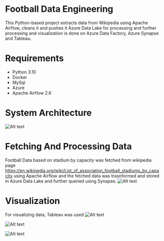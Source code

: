 
# Football Data Engineering
This Python-based project extracts data from Wikipedia using Apache Airflow, cleans it and pushes it Azure Data Lake for processing and further processing and visualization is done on Azure Data Factory, Azure Synapse and Tableau.

# Requirements
- Python 3.10
- Docker
- MySql
- Azure
- Apache Airflow 2.6

# System Architecture

![Alt text](https://raw.githubusercontent.com/punam42/FootballAnalysis_DataEngineering/refs/heads/master/FootballProject_Image/system_architecture.png)

# Fetching And Processing Data
Football Data based on stadium by capacity was fetched from wikipedia page https://en.wikipedia.org/wiki/List_of_association_football_stadiums_by_capacity using Apache Airflow and the fetched data was trasnformed and stored in Azure Data Lake and further queried using Synapse.
![Alt text](https://raw.githubusercontent.com/punam42/FootballAnalysis_DataEngineering/refs/heads/master/FootballProject_Image/Synapse_Chart_Germany.jpg)




# Visualization
For visualizing data, Tableau was used
![Alt text](https://raw.githubusercontent.com/punam42/FootballAnalysis_DataEngineering/refs/heads/master/FootballProject_Image/Stadium_Region_Tableau.jpg)

![Alt text](https://raw.githubusercontent.com/punam42/FootballAnalysis_DataEngineering/refs/heads/master/FootballProject_Image/Top10_Stadium_By_Capacity.jpg)


![Alt text](https://raw.githubusercontent.com/punam42/FootballAnalysis_DataEngineering/refs/heads/master/FootballProject_Image/Geographical_Distribution_By_Stadium.jpg)



